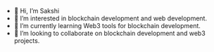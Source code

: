 - 👋 Hi, I’m Sakshi 
- 👀 I’m interested in blockchain development and web development.
- 🌱 I’m currently learning Web3 tools for blockchain development.
- 💞️ I’m looking to collaborate on blockchain development and web3 projects.

